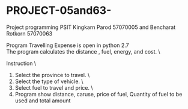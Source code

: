 PROJECT-05and63-
================

Project programming PSIT
Kingkarn Parod 57070005 and Bencharat Rotkorn 57070063

Program Travelling Expense is open in python 2.7 \
The program calculates the distance , fuel, energy, and cost. \

Instruction \
1. Select the province to travel. \
2. Select the type of vehicle. \
3. Select fuel to travel and price. \
4. Program show distance, caruse, price of fuel, Quantity of fuel to be used and total amount
